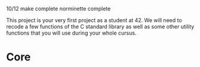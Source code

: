 10/12
make complete
norminette complete

This project is your very first project as a student at 42. We will need to
recode a few functions of the C standard library as well as some other
utility functions that you will use during your whole cursus.
 # Core

